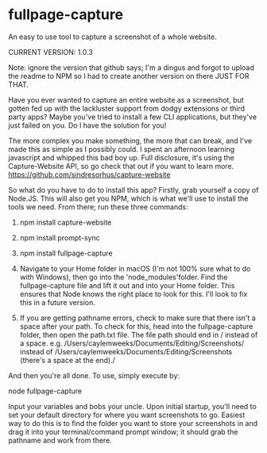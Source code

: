 # fullpage-capture
An easy to use tool to capture a screenshot of a whole website.

CURRENT VERSION: 1.0.3

Note: ignore the version that github says; I'm a dingus and forgot to upload the readme to NPM so I had to create another version on there JUST FOR THAT.

Have you ever wanted to capture an entire website as a screenshot, but gotten fed up with the lackluster support from dodgy extensions or third party apps? Maybe you've tried to install a few CLI applications, but they've just failed on you.
Do I have the solution for you!

The more complex you make something, the more that can break, and I've made this as simple as I possibly could. I spent an afternoon learning javascript and whipped this bad boy up. Full disclosure, it's using the Capture-Website API, so go check that out if you want to learn more.
https://github.com/sindresorhus/capture-website

So what do you have to do to install this app?
Firstly, grab yourself a copy of Node.JS. This will also get you NPM, which is what we'll use to install the tools we need.
From there; run these three commands:

1. npm install capture-website

2. npm install prompt-sync

3. npm install fullpage-capture

4. Navigate to your Home folder in macOS (I'm not 100% sure what to do with Windows), then go into the 'node_modules'folder. Find the fullpage-capture file and lift it out and into your Home folder. This ensures that Node knows the right place to look for this. I'll look to fix this in a future version.

5. If you are getting pathname errors, check to make sure that there isn't a space after your path. To check for this, head into the fullpage-capture folder, then open the path.txt file. The file path should end in / instead of a space.
e.g. /Users/caylemweeks/Documents/Editing/Screenshots/ instead of /Users/caylemweeks/Documents/Editing/Screenshots (there's a space at the end)./

And then you're all done. To use, simply execute by:

node fullpage-capture

Input your variables and bobs your uncle. Upon initial startup, you'll need to set your default directory for where you want screenshots to go. Easiest way to do this is to find the folder you want to store your screenshots in and drag it into your terminal/command prompt window; it should grab the pathname and work from there.
